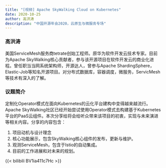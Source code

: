 ```yaml
---
title: "[视频] Apache SkyWalking Cloud on Kubernetes"
date: 2020-10-25
author: 高洪涛
description: "中国开源年会2020，云原生与微服务专场"
---
```


### 高洪涛
美国ServiceMesh服务商tetrate创始工程师。原华为软件开发云技术专家。目前为Apache SkyWalking核心贡献者，参与该开源项目在软件开发云的商业化进程。曾任职当当网系统架构师，开源达人，曾参与Apache ShardingSphere，Elastic-Job等知名开源项目。对分布式数据库，容器调度，微服务，ServicMesh等技术有深入的了解。

### 议题简介
定制化Operator模式在面向Kubernetes的云化平台建构中变得越来越流行。Apache SkyWalking社区已经开始尝试使用Operator模式去构建基于Kubernetes平台的PaaS云组件。本次分享给将会给听众带来该项目的初衷，实现与未来演进等相关内容。分享的内容包含：
1. 项目动机与设计理念
2. 核心功能展示，包含SkyWalking核心组件的发布，更新与维护。
3. 观测ServiceMesh，包含于Istio的自动集成。
4. 目前的工作进展和对未来的规划。

{{< bilibili BV1ia411c7Hc >}}